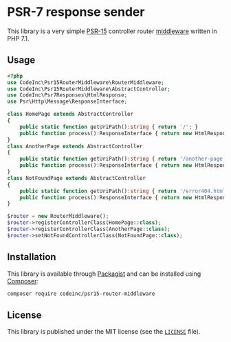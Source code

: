 # PSR-7 response sender

This library is a very simple [PSR-15](https://www.php-fig.org/psr/psr-15/) controller router [middleware](https://www.php-fig.org/psr/psr-15/#22-psrhttpservermiddlewareinterface) written in PHP 7.1.

## Usage

```php
<?php
use CodeInc\Psr15RouterMiddleware\RouterMiddleware;
use CodeInc\Psr15RouterMiddleware\AbstractController;
use CodeInc\Psr7Responses\HtmlResponse;
use Psr\Http\Message\ResponseInterface;

class HomePage extends AbstractController 
{
    public static function getUriPath():string { return '/'; }   
    public function process():ResponseInterface { return new HtmlResponse("<h1>Hello world!</h1>"); }
}
class AnotherPage extends AbstractController
{
    public static function getUriPath():string { return '/another-page.html'; }   
    public function process():ResponseInterface { return new HtmlResponse("<h1>Another page</h1>"); }
}
class NotFoundPage extends AbstractController
{
    public static function getUriPath():string { return '/error404.html'; }   
    public function process():ResponseInterface { return new HtmlResponse("<h1>Page not found</h1>"); }
}

$router = new RouterMiddleware();
$router->registerControllerClass(HomePage::class);
$router->registerControllerClass(AnotherPage::class);
$router->setNotFoundControllerClass(NotFoundPage::class);
```

## Installation

This library is available through [Packagist](https://packagist.org/packages/codeinc/psr15-router-middleware) and can be installed using [Composer](https://getcomposer.org/): 

```bash
composer require codeinc/psr15-router-middleware
```

## License 
This library is published under the MIT license (see the [`LICENSE`](LICENSE) file).


